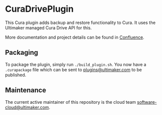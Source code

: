 # CuraDrivePlugin
This Cura plugin adds backup and restore functionality to Cura. It uses the Ultimaker managed Cura Drive API for this.

More documentation and project details can be found in [Confluence](https://confluence.ultimaker.com:8443/x/7ACc).

## Packaging
To package the plugin, simply run `./build_plugin.sh`.
You now have a `.curapackage` file which can be sent to <plugins@ultimaker.com> to be published.

## Maintenance
The current active maintainer of this repository is the cloud team <software-cloud@ultimaker.com>.

